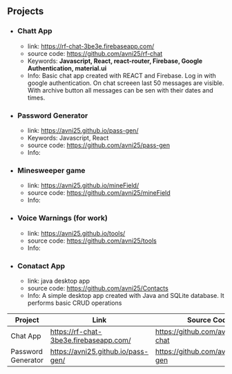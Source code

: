 


## Projects

* ### Chatt App
  * link: https://rf-chat-3be3e.firebaseapp.com/
  * source code: https://github.com/avni25/rf-chat
  * Keywords: __Javascript, React, react-router, Firebase, Google Authentication, material.ui__ 
  * Info: Basic chat app created with REACT and Firebase. Log in with google authentication. On chat screeen last 50 messages are visible. 
  With archive button all messages can be sen with their dates and times.
 
 * ### Password Generator
     * link: https://avni25.github.io/pass-gen/
     * Keywords: Javascript, React
     * source code: https://github.com/avni25/pass-gen
     * Info: 
 
  * ### Minesweeper game
     * link: https://avni25.github.io/mineField/
     * source code: https://github.com/avni25/mineField
     * Info: 

 * ### Voice Warnings (for work)
     * link: https://avni25.github.io/tools/
     * source code: https://github.com/avni25/tools
     * Info: 

 * ### Conatact App 
     * link: java desktop app
     * source code: https://github.com/avni25/Contacts
     * Info: A simple desktop app created with Java and SQLite database. It performs basic CRUD operations 

| Project  | Link           | Source Code   | Info|
| -------- | -------------- |-------------- | ----|
| Chat App |  https://rf-chat-3be3e.firebaseapp.com/ | https://github.com/avni25/rf-chat | |
| Password Generator | https://avni25.github.io/pass-gen/ | https://github.com/avni25/pass-gen  | |



<!--
**avni25/avni25** is a ✨ _special_ ✨ repository because its `README.md` (this file) appears on your GitHub profile.

Here are some ideas to get you started:

- 🔭 I’m currently working on ...
- 🌱 I’m currently learning ...
- 👯 I’m looking to collaborate on ...
- 🤔 I’m looking for help with ...
- 💬 Ask me about ...
- 📫 How to reach me: ...
- 😄 Pronouns: ...
- ⚡ Fun fact: ...
-->
